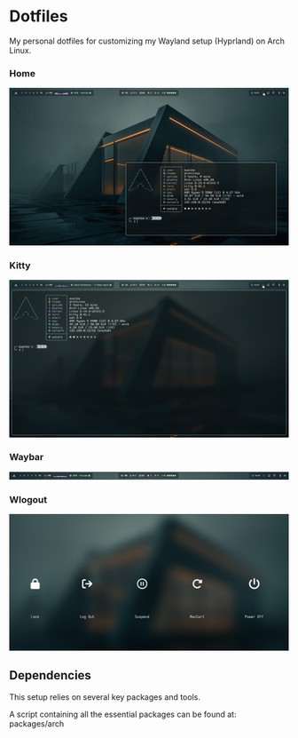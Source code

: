 # Dotfiles

My personal dotfiles for customizing my Wayland setup (Hyprland) on Arch Linux.  

### Home
![home](assets/screenshot-2025-05-02_14-21-23.png)

### Kitty
![kitty](assets/screenshot-2025-05-02_14-27-12.png)

### Waybar
![waybar](assets/screenshot-2025-05-02_14-21-28.png)

### Wlogout
![wlogout](assets/logout.png)


## Dependencies

This setup relies on several key packages and tools.

A script containing all the essential packages can be found at: packages/arch
